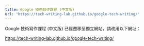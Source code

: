 ```yaml
---
title: Google 技術寫作課程 (中文版)
url: "https://tech-writing-lab.github.io/google-tech-writing/"
---
```


Google 技術寫作課程 (中文版) 已經遷移至獨立網站，請改用以下網址：

<https://tech-writing-lab.github.io/google-tech-writing/>

